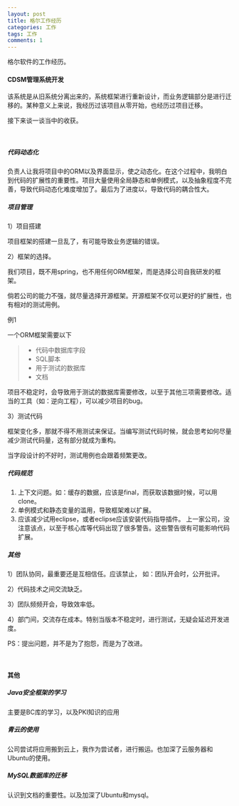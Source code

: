 ```yaml
---
layout: post
title: 格尔工作经历
categories: 工作 
tags: 工作
comments: 1
---
```




格尔软件的工作经历。



#### CDSM管理系统开发

该系统是从旧系统分离出来的，系统框架进行重新设计，而业务逻辑部分是进行迁移的。某种意义上来说，我经历过该项目从零开始，也经历过项目迁移。

接下来谈一谈当中的收获。

<br>

##### 代码动态化

负责人让我将项目中的ORM以及界面显示，使之动态化。在这个过程中，我明白到代码的扩展性的重要性。项目大量使用全局静态和单例模式，以及抽象程度不完善，导致代码动态化难度增加了。最后为了进度以，导致代码的耦合性大。



##### 项目管理

1）项目搭建

项目框架的搭建一旦乱了，有可能导致业务逻辑的错误。

2）框架的选择。

我们项目，既不用spring，也不用任何ORM框架，而是选择公司自我研发的框架。

倘若公司的能力不强，就尽量选择开源框架。开源框架不仅可以更好的扩展性，也有相对的测试用例。

例1

一个ORM框架需要以下

> - 代码中数据库字段 
> - SQL脚本 
> - 用于测试的数据库 
> - 文档

项目不稳定时，会导致用于测试的数据库需要修改，以至于其他三项需要修改。适当的工具（如：逆向工程），可以减少项目的bug。



3）测试代码

框架变化多，那就不得不用测试来保证。当编写测试代码时候，就会思考如何尽量减少测试代码量，这有部分就成为重构。

当字段设计的不好时，测试用例也会跟着频繁更改。



##### 代码规范

1. 上下文问题。如：缓存的数据，应该是final，而获取该数据时候，可以用clone。
2. 单例模式和静态变量的滥用，导致框架难以扩展。
3. 应该减少试用eclipse，或者eclipse应该安装代码指导插件。
   上一家公司，没注意该点，以至于核心库等代码出现了很多警告。这些警告很有可能影响代码扩展。



##### 其他

1）团队协同，最重要还是互相信任。应该禁止， 如：团队开会时，公开批评。

2）代码技术之间交流缺乏。

3）团队频频开会，导致效率低。

4）部门间，交流存在成本。特别当版本不稳定时，进行测试，无疑会延迟开发进度。



PS：提出问题，并不是为了抱怨，而是为了改进。

<br>

#### 其他

##### Java安全框架的学习

主要是BC库的学习，以及PKI知识的应用



##### 青云的使用

公司尝试将应用搬到云上，我作为尝试者，进行搬运。也加深了云服务器和Ubuntu的使用。



##### MySQL数据库的迁移

认识到文档的重要性。以及加深了Ubuntu和mysql。